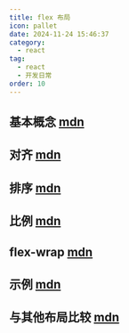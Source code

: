 ```yaml
---
title: flex 布局
icon: pallet
date: 2024-11-24 15:46:37
category:
  - react
tag:
  - react
  - 开发日常
order: 10
---
```


## 基本概念 [<HopeIcon icon="link"/> mdn](https://developer.mozilla.org/zh-CN/docs/Web/CSS/CSS_flexible_box_layout/Basic_concepts_of_flexbox)


## 对齐 [<HopeIcon icon="link"/> mdn](https://developer.mozilla.org/zh-CN/docs/Web/CSS/CSS_flexible_box_layout/Aligning_items_in_a_flex_container)

## 排序 [<HopeIcon icon="link"/> mdn](https://developer.mozilla.org/zh-CN/docs/Web/CSS/CSS_flexible_box_layout/Ordering_flex_items)

## 比例 [<HopeIcon icon="link"/> mdn](https://developer.mozilla.org/zh-CN/docs/Web/CSS/CSS_flexible_box_layout/Controlling_ratios_of_flex_items_along_the_main_axis)

## flex-wrap [<HopeIcon icon="link"/> mdn](https://developer.mozilla.org/zh-CN/docs/Web/CSS/CSS_flexible_box_layout/Mastering_wrapping_of_flex_items)

## 示例 [<HopeIcon icon="link"/> mdn](https://developer.mozilla.org/zh-CN/docs/Web/CSS/CSS_flexible_box_layout/Typical_use_cases_of_flexbox)

## 与其他布局比较 [<HopeIcon icon="link"/> mdn](https://developer.mozilla.org/zh-CN/docs/Web/CSS/CSS_flexible_box_layout/Relationship_of_flexbox_to_other_layout_methods)